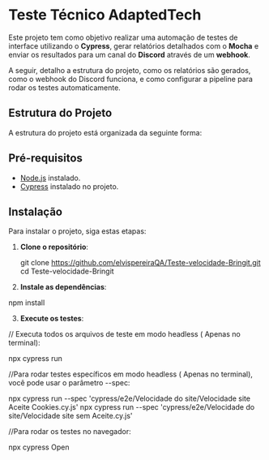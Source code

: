 # Teste Técnico AdaptedTech

Este projeto tem como objetivo realizar uma automação de testes de interface utilizando o **Cypress**, gerar relatórios detalhados com o **Mocha** e enviar os resultados para um canal do **Discord** através de um **webhook**.

A seguir, detalho a estrutura do projeto, como os relatórios são gerados, como o webhook do Discord funciona, e como configurar a pipeline para rodar os testes automaticamente.

## Estrutura do Projeto

A estrutura do projeto está organizada da seguinte forma:





## Pré-requisitos

- [Node.js](https://nodejs.org/) instalado.
- [Cypress](https://www.cypress.io/) instalado no projeto.

## Instalação

Para instalar o projeto, siga estas etapas:

1. **Clone o repositório**:

   git clone https://github.com/elvispereiraQA/Teste-velocidade-Bringit.git
   cd Teste-velocidade-Bringit

2. **Instale as dependências**:

npm install

3. **Execute os testes**:

// Executa todos os arquivos de teste em modo headless ( Apenas no terminal):

npx cypress run 

//Para rodar testes específicos em modo headless ( Apenas no terminal), você pode usar o parâmetro --spec:

npx cypress run --spec 'cypress/e2e/Velocidade do site/Velocidade site Aceite Cookies.cy.js'
npx cypress run --spec 'cypress/e2e/Velocidade do site/Velocidade site sem Aceite.cy.js'

//Para rodar os testes no navegador:

npx cypress Open 
